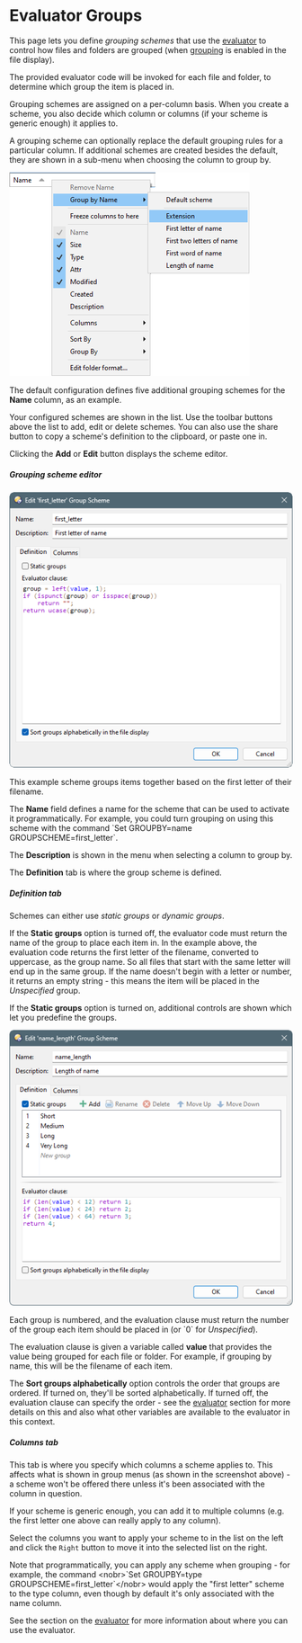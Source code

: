 # Evaluator Groups

This page lets you define *grouping schemes* that use the [evaluator](/Manual/evaluator/RAEDME.md) to control how files and folders are grouped (when [grouping](/Manual/basic_concepts/sorting_and_grouping/manual_sorting.md) is enabled in the file display).

The provided evaluator code will be invoked for each file and folder, to determine which group the item is placed in.

Grouping schemes are assigned on a per-column basis. When you create a scheme, you also decide which column or columns (if your scheme is generic enough) it applies to.

A grouping scheme can optionally replace the default grouping rules for a particular column. If additional schemes are created besides the default, they are shown in a sub-menu when choosing the column to group by.

![group_schemes.png](/Manual/images/media/13/group_schemes.png)

The default configuration defines five additional grouping schemes for the **Name** column, as an example.

Your configured schemes are shown in the list. Use the toolbar buttons above the list to add, edit or delete schemes. You can also use the share button to copy a scheme's definition to the clipboard, or paste one in.

Clicking the **Add** or **Edit** button displays the scheme editor.

##### Grouping scheme editor

![group_scheme_editor.png](/Manual/images/media/13/group_scheme_editor.png)

This example scheme groups items together based on the first letter of their filename.

The **Name** field defines a name for the scheme that can be used to activate it programmatically. For example, you could turn grouping on using this scheme with the command \`Set GROUPBY=name GROUPSCHEME=first_letter\`.

The **Description** is shown in the menu when selecting a column to group by.

The **Definition** tab is where the group scheme is defined.

##### Definition tab

Schemes can either use *static groups* or *dynamic groups*.

If the **Static groups** option is turned off, the evaluator code must return the name of the group to place each item in. In the example above, the evaluation code returns the first letter of the filename, converted to uppercase, as the group name. So all files that start with the same letter will end up in the same group. If the name doesn't begin with a letter or number, it returns an empty string - this means the item will be placed in the *Unspecified* group.

If the **Static groups** option is turned on, additional controls are shown which let you predefine the groups.

![group_scheme_editor_static.png](/Manual/images/media/13/group_scheme_editor_static.png)

Each group is numbered, and the evaluation clause must return the number of the group each item should be placed in (or \`0\` for *Unspecified*).

The evaluation clause is given a variable called **value** that provides the value being grouped for each file or folder. For example, if grouping by name, this will be the filename of each item.

The **Sort groups alphabetically** option controls the order that groups are ordered. If turned on, they'll be sorted alphabetically. If turned off, the evaluation clause can specify the order - see the [evaluator](/Manual/evaluator/applicable_contexts/evaluator_groups.md) section for more details on this and also what other variables are available to the evaluator in this context.

##### Columns tab

This tab is where you specify which columns a scheme applies to. This affects what is shown in group menus (as shown in the screenshot above) - a scheme won't be offered there unless it's been associated with the column in question.

If your scheme is generic enough, you can add it to multiple columns (e.g. the first letter one above can really apply to any column).

Select the columns you want to apply your scheme to in the list on the left and click the `Right` button to move it into the selected list on the right.

Note that programmatically, you can apply any scheme when grouping - for example, the command \<nobr\>\`Set GROUPBY=type GROUPSCHEME=first_letter\`\</nobr\> would apply the "first letter" scheme to the type column, even though by default it's only associated with the name column.

See the section on the [evaluator](/Manual/evaluator/RAEDME.md) for more information about where you can use the evaluator.
